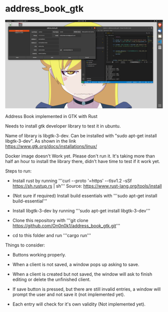 # address_book_gtk

![address_book_gtk](https://github.com/On0n0k1/address_book_gtk/blob/main/static/address_book_gtk.png)

Address Book implemented in GTK with Rust

Needs to install gtk developer library to test it in ubuntu.

Name of library is libgtk-3-dev. Can be installed with "sudo apt-get install libgtk-3-dev".
As shown in the link https://www.gtk.org/docs/installations/linux/


Docker image doesn't Work yet. Please don't run it. It's taking more than half an hour to install the library there,
didn't have time to test if it work yet.


Steps to run:

 - Install rust by running '''curl --proto '=https' --tlsv1.2 -sSf https://sh.rustup.rs | sh''' Source: https://www.rust-lang.org/tools/install
 
 - (Not sure if required) Install build essentials with '''sudo apt-get install build-essential'''

 - Install libgtk-3-dev by running '''sudo apt-get install libgtk-3-dev'''
 
 - Clone this repository with '''git clone https://github.com/On0n0k1/address_book_gtk.git'''
 
 - cd to this folder and run '''cargo run'''
 
 
Things to consider:

 - Buttons working properly. 

 - When a client is not saved, a window pops up asking to save.

 - When a client is created but not saved, the window will ask to finish editing or delete the unfinished client.

 - If save button is pressed, but there are still invalid entries, a window will prompt the user and not save it (not implemented yet).

 - Each entry will check for it's own validity (Not implemented yet).


